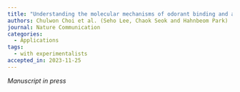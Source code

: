 ```yaml
---
title: "Understanding the molecular mechanisms of odorant binding and activation of the human OR52 family"
authors: Chulwon Choi et al. (Seho Lee, Chaok Seok and Hahnbeom Park)
journal: Nature Communication
categories:
  - Applications
tags:
  - with experimentalists
accepted_in: 2023-11-25
---
```

*Manuscript in press*
